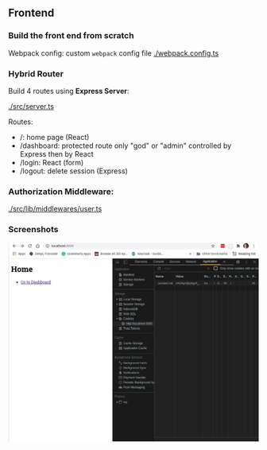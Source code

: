 ## Frontend

### Build the front end from scratch

Webpack config: custom `webpack` config file
[./webpack.config.ts](./webpack.config.ts)

### Hybrid Router

Build 4 routes using **Express Server**:

[./src/server.ts](./src/server.ts)

Routes:

- /: home page (React)
- /dashboard: protected route only "god" or "admin" controlled by Express then by React
- /login: React (form)
- /logout: delete session (Express)

### Authorization Middleware:

[./src/lib/middlewares/user.ts](./src/lib/middlewares/user.ts)

### Screenshots

![front end login](./screenshots/login_front_end_Peek%202021-07-10%2017-29.gif)
